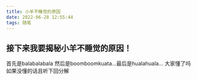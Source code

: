 ```yaml
---
title: 小羊不睡觉的原因
date: 2022-06-28 12:55:44
tags: 随笔
---
```


## 接下来我要揭秘小羊不睡觉的原因！
首先是balabalabala 然后是boomboomkuata...最后是hualahuala...
大家懂了吗
如果没懂的话且听下回分解
